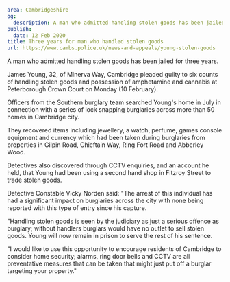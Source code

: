 ```yaml
area: Cambridgeshire
og:
  description: A man who admitted handling stolen goods has been jailed for three years.
publish:
  date: 12 Feb 2020
title: Three years for man who handled stolen goods
url: https://www.cambs.police.uk/news-and-appeals/young-stolen-goods
```

A man who admitted handling stolen goods has been jailed for three years.

James Young, 32, of Minerva Way, Cambridge pleaded guilty to six counts of handling stolen goods and possession of amphetamine and cannabis at Peterborough Crown Court on Monday (10 February).

Officers from the Southern burglary team searched Young's home in July in connection with a series of lock snapping burglaries across more than 50 homes in Cambridge city.

They recovered items including jewellery, a watch, perfume, games console equipment and currency which had been taken during burglaries from properties in Gilpin Road, Chieftain Way, Ring Fort Road and Abberley Wood.

Detectives also discovered through CCTV enquiries, and an account he held, that Young had been using a second hand shop in Fitzroy Street to trade stolen goods.

Detective Constable Vicky Norden said: "The arrest of this individual has had a significant impact on burglaries across the city with none being reported with this type of entry since his capture.

"Handling stolen goods is seen by the judiciary as just a serious offence as burglary; without handlers burglars would have no outlet to sell stolen goods. Young will now remain in prison to serve the rest of his sentence.

"I would like to use this opportunity to encourage residents of Cambridge to consider home security; alarms, ring door bells and CCTV are all preventative measures that can be taken that might just put off a burglar targeting your property."
